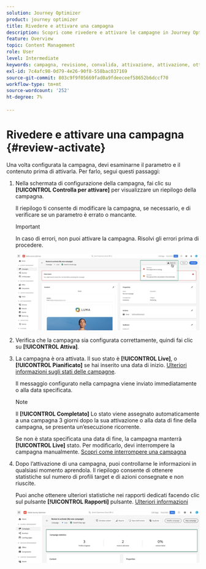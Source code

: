 ```yaml
---
solution: Journey Optimizer
product: journey optimizer
title: Rivedere e attivare una campagna
description: Scopri come rivedere e attivare le campagne in Journey Optimizer
feature: Overview
topic: Content Management
role: User
level: Intermediate
keywords: campagna, revisione, convalida, attivazione, attivazione, ottimizzatore
exl-id: 7c4afc98-0d79-4e26-90f8-558bac037169
source-git-commit: 803c9f9f05669fad0a9fdeeceef58652b6dccf70
workflow-type: tm+mt
source-wordcount: '252'
ht-degree: 7%

---
```


# Rivedere e attivare una campagna {#review-activate}

Una volta configurata la campagna, devi esaminarne il parametro e il contenuto prima di attivarla. Per farlo, segui questi passaggi:

1. Nella schermata di configurazione della campagna, fai clic su **[!UICONTROL Controlla per attivare]** per visualizzare un riepilogo della campagna.

   Il riepilogo ti consente di modificare la campagna, se necessario, e di verificare se un parametro è errato o mancante.

   >[!IMPORTANT]
   >
   >In caso di errori, non puoi attivare la campagna. Risolvi gli errori prima di procedere.

   ![](assets/create-campaign-alerts.png)

1. Verifica che la campagna sia configurata correttamente, quindi fai clic su **[!UICONTROL Attiva]**.

1. La campagna è ora attivata. Il suo stato è **[!UICONTROL Live]**, o **[!UICONTROL Pianificato]** se hai inserito una data di inizio. [Ulteriori informazioni sugli stati delle campagne](get-started-with-campaigns.md#statuses).

   Il messaggio configurato nella campagna viene inviato immediatamente o alla data specificata.

   >[!NOTE]
   >
   >Il **[!UICONTROL Completato]** Lo stato viene assegnato automaticamente a una campagna 3 giorni dopo la sua attivazione o alla data di fine della campagna, se presenta un’esecuzione ricorrente.
   >
   >Se non è stata specificata una data di fine, la campagna manterrà **[!UICONTROL Live]** stato. Per modificarlo, devi interrompere la campagna manualmente. [Scopri come interrompere una campagna](modify-stop-campaign.md)

1. Dopo l’attivazione di una campagna, puoi controllarne le informazioni in qualsiasi momento aprendola. Il riepilogo consente di ottenere statistiche sul numero di profili target e di azioni consegnate e non riuscite.

   Puoi anche ottenere ulteriori statistiche nei rapporti dedicati facendo clic sul pulsante **[!UICONTROL Rapporti]** pulsante. [Ulteriori informazioni](../reports/campaign-global-report.md)

   ![](assets/create-campaign-summary.png)
